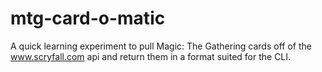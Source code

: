 # mtg-card-o-matic

A quick learning experiment to pull Magic: The Gathering cards off of the www.scryfall.com api and return them in a format suited for the CLI.
